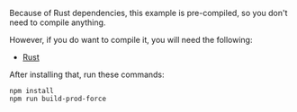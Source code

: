 Because of Rust dependencies, this example is pre-compiled, so you don't need to compile anything.

However, if you do want to compile it, you will need the following:

* [Rust](https://www.rust-lang.org/tools/install)

After installing that, run these commands:

```
npm install
npm run build-prod-force
```
